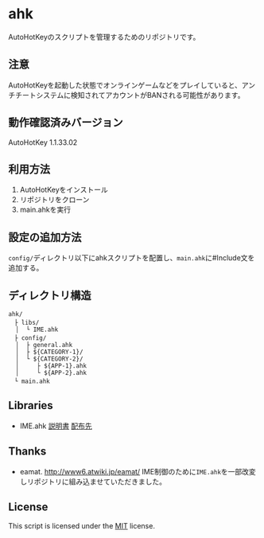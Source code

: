 # ahk

AutoHotKeyのスクリプトを管理するためのリポジトリです。

## 注意

AutoHotKeyを起動した状態でオンラインゲームなどをプレイしていると、アンチチートシステムに検知されてアカウントがBANされる可能性があります。

## 動作確認済みバージョン

AutoHotKey 1.1.33.02

## 利用方法

1. AutoHotKeyをインストール
1. リポジトリをクローン
1. main.ahkを実行

## 設定の追加方法

`config/`ディレクトリ以下にahkスクリプトを配置し、`main.ahk`に#Include文を追加する。

## ディレクトリ構造

```
ahk/
　├ libs/
  │  └ IME.ahk
　├ config/
  │  ├ general.ahk
  │  ├ ${CATEGORY-1}/
  │  └ ${CATEGORY-2}/
  │     ├ ${APP-1}.ahk
  │     └ ${APP-2}.ahk
　└ main.ahk
```



## Libraries

- IME.ahk
[説明書](https://w.atwiki.jp/eamat/pages/20.html)
[配布先](http://www6.atwiki.jp/eamat/)

## Thanks

- eamat. http://www6.atwiki.jp/eamat/
IME制御のために`IME.ahk`を一部改変しリポジトリに組み込ませていただきました。

## License

This script is licensed under the [MIT](LICENSE) license.